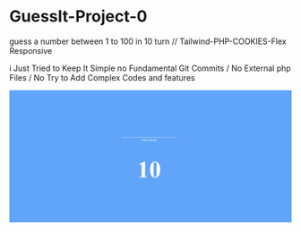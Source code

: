 # GuessIt-Project-0
guess a number between 1 to 100 in 10 turn // Tailwind-PHP-COOKIES-Flex
Responsive


i Just Tried to Keep It Simple
no Fundamental Git Commits / No External php Files / No Try to Add Complex Codes and features

![guessitpreview](/preview.png "GuessTheNumber")
